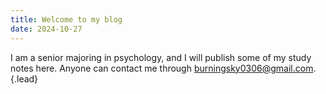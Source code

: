```yaml
---
title: Welcome to my blog
date: 2024-10-27
---
```


I am a senior majoring in psychology, and I will publish some of my study notes here.
Anyone can contact me through burningsky0306@gmail.com.
{.lead}
